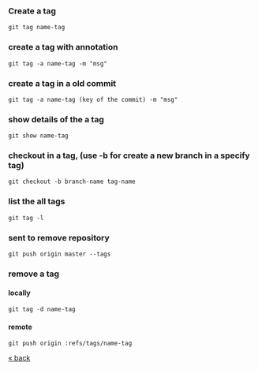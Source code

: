 
### Create a tag
	git tag name-tag
### create a tag with annotation
	git tag -a name-tag -m "msg"
### create a tag in a old commit
	git tag -a name-tag (key of the commit) -m "msg" 
	
### show details of the a tag
	git show name-tag
	
### checkout in a tag, (use -b for create a new branch in a specify tag)
	git checkout -b branch-name tag-name
	
### list the all tags
	git tag -l

### sent to remove repository
	git push origin master --tags

### remove a tag
#### locally
	git tag -d name-tag
#### remote
	git push origin :refs/tags/name-tag

[&laquo; back](https://github.com/MRCardoso/git-code/blob/master/topics/branch.md)
